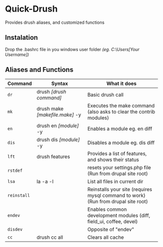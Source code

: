 # Quick-Drush
Provides drush aliases, and customized functions

## Instalation
Drop the .bashrc file in you windows user folder _(eg. C:\Users\[Your Username])_

## Aliases and Functions

| Command      | Syntax                           | What it does                                                                      |
| ------------ | -------------------------------- | --------------------------------------------------------------------------------- |
| `dr`         | drush _[drush command]_          | Basic drush call                                                                  |
| `mk`         | drush make _[makefile.make]_ -y  | Executes the make command (also asks to clear the contrib modules)                |
| `en`         | drush en _[module]_ -y           | Enables a module eg. en diff                                                      |
| `dis`        | drush dis _[module]_ -y          | Disables a module eg. dis diff                                                    |
| `lft`        | drush features                   | Provides a list of features, and shows their status                               |
| `rstdef`     |                                  | resets your settings.php file (Run from drupal site root)                         |
| `lsa`        | la -a -l                         | List all files in current dir                                                     |
| `reinstall`  |                                  | Reinstalls your site (requires mysql command to work)(Run from drupal site root)  |
| `endev`      |                                  | Enables common development modules (diff, field_ui, coffee, devel)                |
| `disdev`     |                                  | Opposite of "endev"                                                               |
| `cc`         | drush cc all                     | Clears all cache                                                                  |

